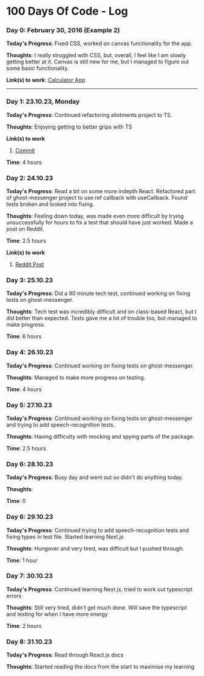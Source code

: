 # 100 Days Of Code - Log

### Day 0: February 30, 2016 (Example 2)

**Today's Progress**: Fixed CSS, worked on canvas functionality for the app.

**Thoughts**: I really struggled with CSS, but, overall, I feel like I am slowly getting better at it. Canvas is still new for me, but I managed to figure out some basic functionality.

**Link(s) to work**: [Calculator App](http://www.example.com)

---------------

### Day 1: 23.10.23, Monday

**Today's Progress**: Continued refactoring allotments project to TS.

**Thoughts**: Enjoying getting to better grips with TS

**Link(s) to work**
1. [Commit](https://github.com/oguru/allotments/commit/8996089d3223fbe509986145b0b86d7a64f80839)

**Time**: 4 hours

### Day 2: 24.10.23

**Today's Progress**: Read a bit on some more indepth React. Refactored part of ghost-messenger project to use ref callback with useCallback. Found tests broken and looked into fixing.

**Thoughts**: Feeling down today, was made even more difficult by trying unsuccessfully for hours to fix a test that should have just worked. Made a post on Reddit.

**Time**: 2.5 hours

**Link(s) to work**
1. [Reddit Post](https://www.reddit.com/r/reactjs/comments/17ffvzj/react_test_component_not_updating_and_showing/)

### Day 3: 25.10.23

**Today's Progress**: Did a 90 minute tech test, continued working on fixing tests on ghost-messenger.

**Thoughts**: Tech test was incredibly difficult and on class-based React, but I did better than expected. Tests gave me a lot of trouble too, but managed to make progress.

**Time**: 6 hours

### Day 4: 26.10.23

**Today's Progress**: Continued working on fixing tests on ghost-messenger.

**Thoughts**: Managed to make more progress on testing.

**Time**: 4 hours

### Day 5: 27.10.23

**Today's Progress**: Continued working on fixing tests on ghost-messenger and trying to add speech-recognition tests.

**Thoughts**: Having difficulty with mocking and spying parts of the package.

**Time**: 2.5 hours

### Day 6: 28.10.23

**Today's Progress**: Busy day and went out so didn't do anything today.

**Thoughts**:

**Time**: 0

### Day 6: 29.10.23

**Today's Progress**: Continued trying to add speech-recognition tests and fixing types in test file. Started learning Next.js

**Thoughts**: Hungover and very tired, was difficult but I pushed through.

**Time**: 1 hour

### Day 7: 30.10.23

**Today's Progress**: Continued learning Next.js, tried to work out typescript errors

**Thoughts**: Still very tired, didn't get much done. Will save the typescript and testing for when I have more energy

**Time**: 2 hours

### Day 8: 31.10.23

**Today's Progress**: Read through React.js docs

**Thoughts**: Started reading the docs from the start to maximise my learning
